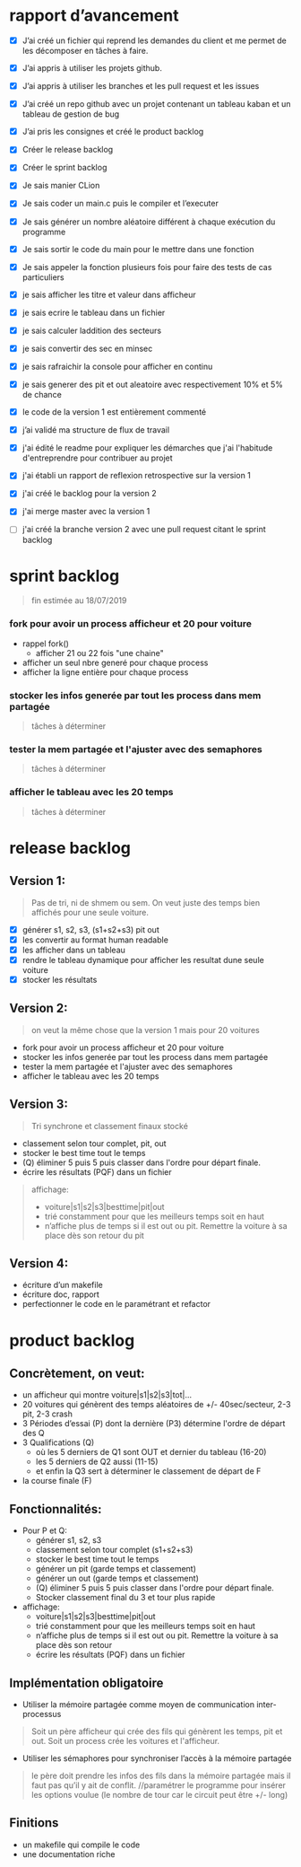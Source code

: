 # rapport d’avancement

- [x] J’ai créé un fichier qui reprend les demandes du client et me permet de les décomposer en tâches à faire.
- [x] J’ai appris à utiliser les projets github.
- [x] J’ai appris à utiliser les branches et les pull request et les issues 
- [x] J’ai créé un repo github avec un projet contenant un tableau kaban et un tableau de gestion de bug 
- [x] J’ai pris les consignes et créé le product backlog 
- [x] Créer le release backlog 
- [x] Créer le sprint backlog 
- [x] Je sais manier CLion
- [x] Je sais coder un main.c puis le compiler et l’executer
- [x] Je sais générer un nombre aléatoire différent à chaque exécution du programme
- [x] Je sais sortir le code du main pour le mettre dans une fonction
- [x] Je sais appeler la fonction plusieurs fois pour faire des tests de cas particuliers
- [x] je sais afficher les titre et valeur dans afficheur
- [x] je sais ecrire le tableau dans un fichier
- [x] je sais calculer laddition des secteurs
- [x] je sais convertir des sec en minsec
- [x] je sais rafraichir la console pour afficher en continu
- [x] je sais generer des pit et out aleatoire avec respectivement 10% et 5% de chance
- [x] le code de la version 1 est entièrement commenté
- [x] j’ai validé ma structure de flux de travail
- [x] j'ai édité le readme pour expliquer les démarches que j'ai l'habitude d'entreprendre pour contribuer au projet
- [x] j'ai établi un rapport de reflexion retrospective sur la version 1
- [x] j'ai créé le backlog pour la version 2
- [x] j'ai merge master avec la version 1
- [ ] j'ai créé la branche version 2 avec une pull request citant le sprint backlog


# sprint backlog
> fin estimée au 18/07/2019
### fork pour avoir un process afficheur et 20 pour voiture
* rappel fork()
    * afficher 21 ou 22 fois "une chaine"
* afficher un seul nbre generé pour chaque process 
* afficher la ligne entière pour chaque process 
### stocker les infos generée par tout les process dans mem partagée
> tâches à déterminer
### tester la mem partagée et l'ajuster avec des semaphores
> tâches à déterminer
### afficher le tableau avec les 20 temps
> tâches à déterminer


# release backlog
## Version 1:
> Pas de tri, ni de shmem ou sem. On veut juste des temps bien affichés pour une seule voiture.
- [x] générer s1, s2, s3, (s1+s2+s3) pit out
- [x] les convertir au format human readable
- [x] les afficher dans un tableau
- [x] rendre le tableau dynamique pour afficher les resultat dune seule voiture
- [x] stocker les résultats

## Version 2:
> on veut la même chose que la version 1 mais pour 20 voitures
* fork pour avoir un process afficheur et 20 pour voiture
* stocker les infos generée par tout les process dans mem partagée
* tester la mem partagée et l'ajuster avec des semaphores
* afficher le tableau avec les 20 temps 

## Version 3:
> Tri synchrone et classement finaux stocké
* classement selon tour complet, pit, out
* stocker le best time tout le temps
* (Q) éliminer 5 puis 5 puis classer dans l'ordre pour départ finale.
* écrire les résultats (PQF) dans un fichier
> affichage: 
> * voiture|s1|s2|s3|besttime|pit|out 
> * trié constamment pour que les meilleurs temps soit en haut
> * n’affiche plus de temps si il est out ou pit. Remettre la voiture à sa place dès son retour du pit

## Version 4:
* écriture d’un makefile
* écriture doc, rapport
* perfectionner le code en le paramétrant et refactor

# product backlog
## Concrètement, on veut:
* un afficheur qui montre voiture|s1|s2|s3|tot|...
* 20 voitures qui génèrent des temps aléatoires de +/- 40sec/secteur, 2-3 pit, 2-3 crash
* 3 Périodes d’essai (P) dont la dernière (P3) détermine l'ordre de départ des Q
* 3 Qualifications (Q) 
    * où les 5 derniers de Q1 sont OUT et dernier du tableau (16-20)
    * les 5 derniers de Q2 aussi (11-15)
    * et enfin la Q3 sert à déterminer le classement de départ de F
* la course finale (F)

## Fonctionnalités:
* Pour P et Q: 
    * générer s1, s2, s3
    * classement selon tour complet (s1+s2+s3)
    * stocker le best time tout le temps
    * générer un pit (garde temps et classement)
    * générer un out (garde temps et classement)
    * (Q) éliminer 5 puis 5 puis classer dans l'ordre pour départ finale.
    * Stocker classement final du 3 et tour plus rapide
* affichage: 
    * voiture|s1|s2|s3|besttime|pit|out 
    * trié constamment pour que les meilleurs temps soit en haut
    * n’affiche plus de temps si il est out ou pit. Remettre la voiture à sa place dès son retour
    * écrire les résultats (PQF) dans un fichier

## Implémentation obligatoire
* Utiliser la mémoire partagée comme moyen de communication inter-processus
> Soit un père afficheur qui crée des fils qui génèrent les temps, pit et out. Soit un process crée les voitures et l'afficheur.
* Utiliser les sémaphores pour synchroniser l’accès à la mémoire partagée
> le père doit prendre les infos des fils dans la mémoire partagée mais il faut pas qu’il y ait de conflit. 
> //paramétrer le programme pour insérer les options voulue (le nombre de tour car le circuit peut être +/- long)

## Finitions
* un makefile qui compile le code
* une documentation riche
